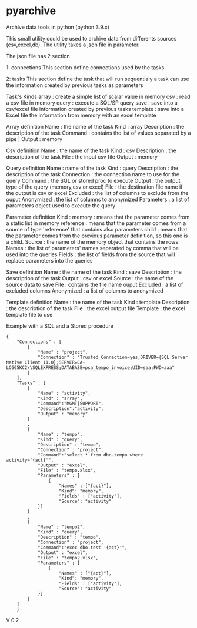 # pyarchive
Archive data tools in python (python 3.9.x)

This small utility could be used to archive data from differents sources (csv,excel,db).
The utility takes a json file in parameter.


The json file has 2 section

1: connections
    This section define connections used by the tasks

2: tasks
    This section define the task that will run sequentialy
    a task can use the information created by previous tasks as parameters

Task's Kinds
    array       :   create a simple list of scalar value in memory
    csv         :   read a csv file in memory
    query       :   execute a SQL/SP query
    save        :   save into a csv/excel file information created by previous tasks
    template    :   save into a Excel file the information from memory with an excel template

Array definition
    Name        :   the name of the task
    Kind        :   array
    Description :   the description of the task
    Command     :   contains the list of values separated by a pipe |
    Output      :   memory

Csv definition
    Name        :   the name of the task
    Kind        :   csv
    Description :   the description of the task
    File        :   the input csv file
    Output      :   memory 

Query definition
    Name            :   name of the task
    Kind            :   query
    Description     :   the description of the task
    Connection      :   the connection name to use for the query
    Command         :   the SQL or stored proc to execute
    Output          :   the output type of the query (memory,csv or excel)
    File            :   the destination file name if the output is csv or excel
    Excluded        :   the list of columns to exclude from the ouput
    Anonymized      :   the list of columns to anonymized
    Parameters      :   a list of parameters object used to execute the query

Parameter definition
    Kind    :   memory    :  means that the parameter comes from a static list in memory
                reference :  means that the parameter comes from a source of type 'reference' that contains also parameters
                child     :  means that the parameter comes from the previous parameter definition, so this one is a child.
    Source  :   the name of the memory object that contains the rows
    Names   :   the list of parameters' names separated by comma that will be used into the queries
    Fields  :   the list of fields from the source that will replace parameters into the queries

Save definition
    Name        :   the name of the task
    Kind        :   save
    Description :   the description of the task
    Output      :   csv or excel
    Source      :   the name of the source data to save
    File        :   contains the file name ouput
    Excluded    :   a list of excluded columns
    Anonymized  :   a list of columns to anonymized

Template definition
    Name        :   the name of the task
    Kind        :   template
    Description :   the description of the task
    File        :   the excel output file
    Template    :   the excel template file to use

Example with a SQL and a Stored procedure
```
{
    "Connections" : [
        {
            "Name" : "project",
            "Connection" : "Trusted_Connection=yes;DRIVER={SQL Server Native Client 11.0};SERVER=CA-LC6G5KC2\\SQLEXPRESS;DATABASE=psa_tempo_invoice;UID=saa;PWD=aaa"
        }
    ],
    "Tasks" : [
        { 
            "Name" : "activity",
            "Kind" : "array",  
            "Command":"MGMT|SUPPORT",
            "Description":"activity",
            "Output" : "memory"
        }
        ,
        { 
            "Name" : "tempo",
            "Kind" : "query",  
            "Description" : "tempo",
            "Connection" : "project",
            "Command":"select * from dbo.tempo where activity='{act}'",
            "Output" : "excel",
            "File" : "tempo.xlsx",
            "Parameters" : [
                {
                    "Names" : ["{act}"],
                    "Kind": "memory",
                    "Fields" : ["activity"],
                    "Source": "activity"
            }]
        }
        ,
        { 
            "Name" : "tempo2",
            "Kind" : "query",  
            "Description" : "tempo",
            "Connection" : "project",
            "Command":"exec dbo.test '{act}'",
            "Output" : "excel",
            "File" : "tempo2.xlsx",
            "Parameters" : [
                {
                    "Names" : ["{act}"],
                    "Kind": "memory",
                    "Fields" : ["activity"],
                    "Source": "activity"
            }]
        }
    ]
    }
```



V 0.2
